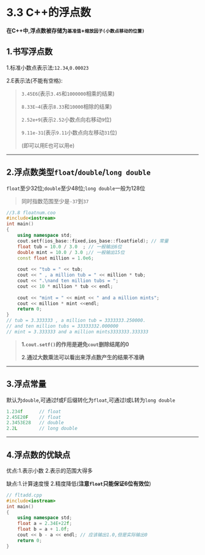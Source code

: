 # 3.3 C++的浮点数

**在C++中,浮点数被存储为`基准值`+`缩放因子(小数点移动的位置)`**

## **1.书写浮点数**

1.标准小数点表示法:`12.34`,`0.00023`

2.E表示法(不能有空格):

>   `3.45E6`(表示`3.45`和`1000000`相乘的结果)
>
>   `8.33E~4`(表示`8.33`和`10000`相除的结果)
>
>   `2.52e+9`(表示`2.52`小数点向右移动`9`位)
>
>   `9.11e-31`(表示`9.11`小数点向左移动`31`位)
>
>   (即可以用E也可以用e)

****

## **2.浮点数类型`float`/`double`/`long double`**

`float`至少32位;`double`至少48位;`long double`一般为128位

>   同时指数范围至少是`-37`到`37`

```cpp
//3.8 floatnum.coo
#include<iostream>
int main()
{
    using namespace std;
    cout.setf(ios_base::fixed,ios_base::floatfield); // 常量
    float tub = 10.0 / 3.0  ; // 一般输出6位
    double mint = 10.0 / 3.0 ;// 一般输出15位
    const float million = 1.0e6;
    
    cout << "tub = " << tub;
    cout << " , a million tub = " << million * tub;
    cout << ".\nand ten million tubs = ";
    cout << 10 * million * tub << endl;
    
    cout << "mint = " << mint << " and a million mints";
    cout << million * mint <<endl;
    return 0;
}
// tub = 3.333333 , a million tub = 3333333.250000.
// and ten million tubs = 33333332.000000
// mint = 3.333333 and a million mints3333333.333333
```

>   **1.`cout.setf()`的作用是避免`cout`删除结尾的0**
>
>   **2.通过大数乘法可以看出来浮点数产生的结果不准确**

****

## **3.浮点常量**

默认为`double`,可通过f或F后缀转化为`float`,可通过l或L转为`long double`

```cpp
1.234f 		// float
2.45E20F 	// float
2.3453E28 	// double
2.2L 		// long double
```

****

## **4.浮点数的优缺点**

优点:1.表示小数 2.表示的范围大得多

缺点:1.计算速度慢 2.精度降低(**注意`float`只能保证6位有效位**)

```cpp
// fltadd.cpp
#include<iostream>
int main()
{
    using namespace std;
    float a = 2.34E+22f;
    float b = a + 1.0f;
    cout << b - a << endl; // 应该输出1.0,但是实际输出0
    return 0;
}
```

